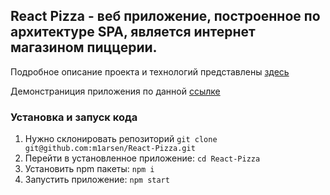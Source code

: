 ## **React Pizza** - веб приложение, построенное по архитектуре SPA, является интернет магазином пиццерии.

Подробное описание проекта и технологий представлены [здесь](http://m1arsen.tech/project/9)

Демонстраниция приложения по данной [ссылке](https://m1arsen.github.io/React-Pizza)

### Установка и запуск кода

1. Нужно склонировать репозиторий ```git clone git@github.com:m1arsen/React-Pizza.git```
2. Перейти в установленное приложение: ```cd React-Pizza```
3. Установить npm пакеты: ```npm i```
4. Запустить приложение: ```npm start```
